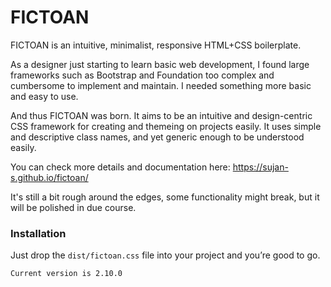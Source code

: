 # FICTOAN
FICTOAN is an intuitive, minimalist, responsive HTML+CSS boilerplate. 

As a designer just starting to learn basic web development, I found large frameworks such as Bootstrap and Foundation too complex and cumbersome to implement and maintain. I needed something more basic and easy to use.

And thus FICTOAN was born. It aims to be an intuitive and design-centric CSS framework for creating and themeing on projects easily. It uses simple and descriptive class names, and yet generic enough to be understood easily.

You can check more details and documentation here: https://sujan-s.github.io/fictoan/

It's still a bit rough around the edges, some functionality might break, but it will be polished in due course.

### Installation

Just drop the `dist/fictoan.css` file into your project and you&rsquo;re good to go.

`Current version is 2.10.0`